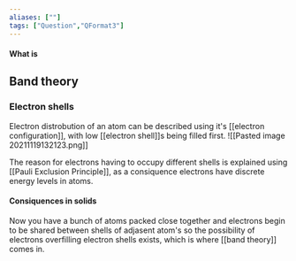 ```yaml
---
aliases: [""]
tags: ["Question","QFormat3"]
---
```


#### What is
## Band theory
### Electron shells
Electron distrobution of an atom can be described using it's [[electron configuration]], with low [[electron shell]]s being filled first.
![[Pasted image 20211119132123.png]]

The reason for electrons having to occupy different shells is explained using [[Pauli Exclusion Principle]], as a consiquence electrons have discrete energy levels in atoms.

#### Consiquences in solids
Now you have a bunch of atoms packed close together and electrons begin to be shared between shells of adjasent atom's so the possibility of electrons overfilling electron shells exists, which is where [[band theory]] comes in.

